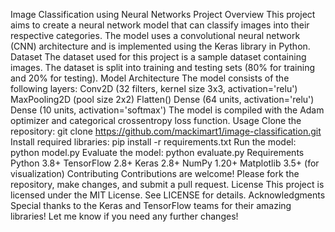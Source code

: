Image Classification using Neural Networks
Project Overview
This project aims to create a neural network model that can classify images into their respective categories. The model uses a convolutional neural network (CNN) architecture and is implemented using the Keras library in Python.
Dataset
The dataset used for this project is a sample dataset containing images.
The dataset is split into training and testing sets (80% for training and 20% for testing).
Model Architecture
The model consists of the following layers:
Conv2D (32 filters, kernel size 3x3, activation='relu')
MaxPooling2D (pool size 2x2)
Flatten()
Dense (64 units, activation='relu')
Dense (10 units, activation='softmax')
The model is compiled with the Adam optimizer and categorical crossentropy loss function.
Usage
Clone the repository: git clone https://github.com/mackimart1/image-classification.git
Install required libraries: pip install -r requirements.txt
Run the model: python model.py
Evaluate the model: python evaluate.py
Requirements
Python 3.8+
TensorFlow 2.8+
Keras 2.8+
NumPy 1.20+
Matplotlib 3.5+ (for visualization)
Contributing
Contributions are welcome! Please fork the repository, make changes, and submit a pull request.
License
This project is licensed under the MIT License. See LICENSE for details.
Acknowledgments
Special thanks to the Keras and TensorFlow teams for their amazing libraries!
Let me know if you need any further changes!
